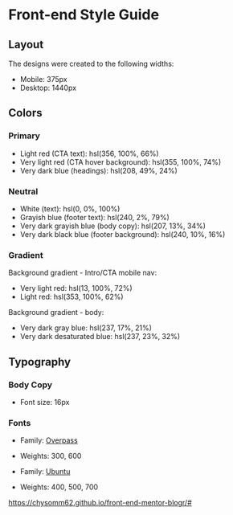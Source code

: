 # Front-end Style Guide

## Layout

The designs were created to the following widths:

- Mobile: 375px
- Desktop: 1440px

## Colors

### Primary

- Light red (CTA text): hsl(356, 100%, 66%)
- Very light red (CTA hover background): hsl(355, 100%, 74%)
- Very dark blue (headings): hsl(208, 49%, 24%)

### Neutral

- White (text): hsl(0, 0%, 100%)
- Grayish blue (footer text): hsl(240, 2%, 79%)
- Very dark grayish blue (body copy): hsl(207, 13%, 34%)
- Very dark black blue (footer background): hsl(240, 10%, 16%)

### Gradient

Background gradient - Intro/CTA mobile nav:

- Very light red: hsl(13, 100%, 72%)
- Light red: hsl(353, 100%, 62%)

Background gradient - body:

- Very dark gray blue: hsl(237, 17%, 21%)
- Very dark desaturated blue: hsl(237, 23%, 32%)

## Typography

### Body Copy

- Font size: 16px

### Fonts

- Family: [Overpass](https://fonts.google.com/specimen/Overpass?preview.text_type=custom)
- Weights: 300, 600

- Family: [Ubuntu](https://fonts.google.com/specimen/Ubuntu?preview.text_type=custom)
- Weights: 400, 500, 700

https://chysomm62.github.io/front-end-mentor-blogr/#
